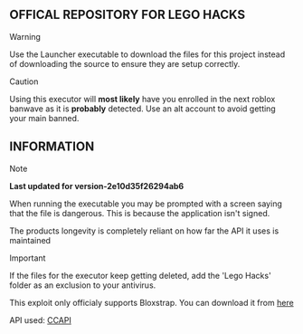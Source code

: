 ## OFFICAL REPOSITORY FOR LEGO HACKS

> [!WARNING]  
> Use the Launcher executable to download the files for this project instead of downloading the source to ensure they are setup correctly.

> [!CAUTION]
> Using this executor will **most likely** have you enrolled in the next roblox banwave as it is **probably** detected. Use an alt account to avoid getting your main banned.

## INFORMATION

> [!NOTE]  
> **Last updated for version-2e10d35f26294ab6**
> 
>When running the executable you may be prompted with a screen saying that the file is dangerous. This is because the application isn't signed.
> 
>The products longevity is completely reliant on how far the API it uses is maintained

> [!IMPORTANT]
> If the files for the executor keep getting deleted, add the 'Lego Hacks' folder as an exclusion to your antivirus.
>
> This exploit only officialy supports Bloxstrap. You can download it from [here](https://github.com/pizzaboxer/bloxstrap/tree/main)
>
> API used: [CCAPI](https://siiynq.gitbook.io/ccapi/documentation/exploitapi)
